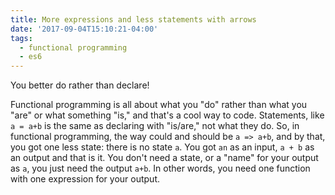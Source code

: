 ```yaml
---
title: More expressions and less statements with arrows
date: '2017-09-04T15:10:21-04:00'
tags:
  - functional programming
  - es6
---
```

You better do rather than declare!

Functional programming is all about what you "do" rather than what you "are" or what something "is," and that's a cool way to code. Statements, like `a = a+b` is the same as declaring with "is/are," not what they do. So, in functional programming, the way could and should be `a => a+b`, and by that, you got one less state: there is no state `a`. You got `an` as an input, `a + b` as an output and that is it. You don't need a state, or a "name" for your output as `a`, you just need the output `a+b`. In other words, you need one function with one expression for your output.


